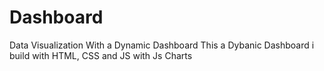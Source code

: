 # Dashboard
Data Visualization  With a Dynamic Dashboard 
This a Dybanic Dashboard i build with HTML, CSS and JS with Js Charts
